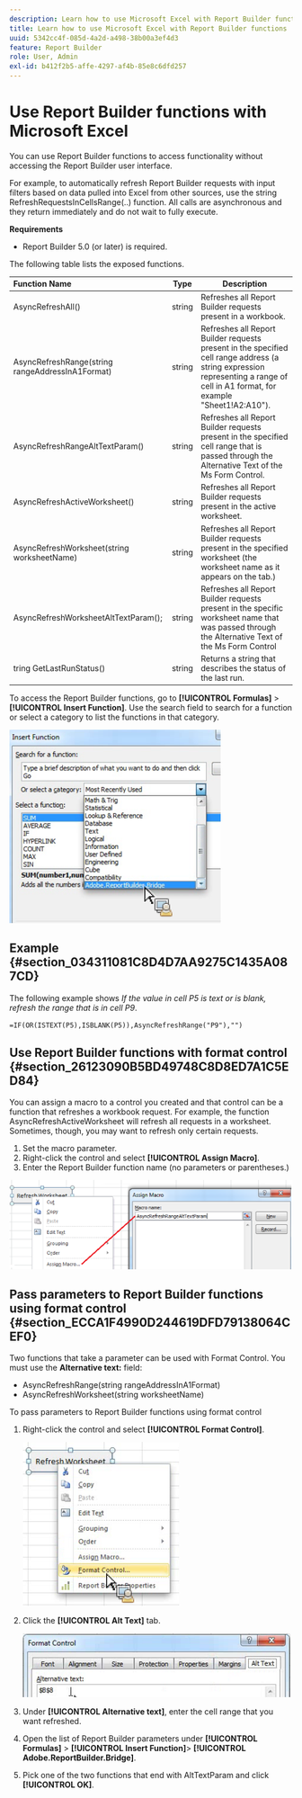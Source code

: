 ```yaml
---
description: Learn how to use Microsoft Excel with Report Builder functions without accessing the Report Builder user interface.
title: Learn how to use Microsoft Excel with Report Builder functions
uuid: 5342cc4f-085d-4a2d-a498-38b00a3ef4d3
feature: Report Builder
role: User, Admin
exl-id: b412f2b5-affe-4297-af4b-85e8c6dfd257
---
```

# Use Report Builder functions with Microsoft Excel

You can use Report Builder functions to access functionality without accessing the Report Builder user interface.

For example, to automatically refresh Report Builder requests with input filters based on data pulled into Excel from other sources, use the string RefreshRequestsInCellsRange(..) function. All calls are asynchronous and they return immediately and do not wait to fully execute.

**Requirements**

*  Report Builder 5.0 (or later) is required.

The following table lists the exposed functions.

|  Function Name  | Type |  Description  |
|:---| --- | ---|
|  AsyncRefreshAll()  | string | Refreshes all Report Builder requests present in a workbook.  |
|  AsyncRefreshRange(string rangeAddressInA1Format)  | string |  Refreshes all Report Builder requests present in the specified cell range address (a string expression representing a range of cell in A1 format, for example "Sheet1!A2:A10").  |
|  AsyncRefreshRangeAltTextParam()  | string |  Refreshes all Report Builder requests present in the specified cell range that is passed through the Alternative Text of the Ms Form Control.  |
|  AsyncRefreshActiveWorksheet()  | string |  Refreshes all Report Builder requests present in the active worksheet.  |
|  AsyncRefreshWorksheet(string worksheetName)  | string |  Refreshes all Report Builder requests present in the specified worksheet (the worksheet name as it appears on the tab.)  |
|  AsyncRefreshWorksheetAltTextParam();  | string |  Refreshes all Report Builder requests present in the specific worksheet name that was passed through the Alternative Text of the Ms Form Control  |
| tring GetLastRunStatus()  | string |  Returns a string that describes the status of the last run.  |

To access the Report Builder functions, go to **[!UICONTROL Formulas]** > **[!UICONTROL Insert Function]**. Use the search field to search for a function or select a category to list the functions in that category.

![Screenshot showing the Insert Function window with the category list expanded.](assets/arb_functions.png)

## Example {#section_034311081C8D4D7AA9275C1435A087CD}

The following example shows *If the value in cell P5 is text or is blank, refresh the range that is in cell P9*. 

```
=IF(OR(ISTEXT(P5),ISBLANK(P5)),AsyncRefreshRange("P9"),"")
```

## Use Report Builder functions with format control {#section_26123090B5BD49748C8D8ED7A1C5ED84}

You can assign a macro to a control you created and that control can be a function that refreshes a workbook request. For example, the function AsyncRefreshActiveWorksheet will refresh all requests in a worksheet. Sometimes, though, you may want to refresh only certain requests.

1. Set the macro parameter.
1. Right-click the control and select **[!UICONTROL Assign Macro]**.
1. Enter the Report Builder function name (no parameters or parentheses.)

![Screenshot showing the Assign Macro window.](assets/assign_macro.png)

## Pass parameters to Report Builder functions using format control {#section_ECCA1F4990D244619DFD79138064CEF0}

Two functions that take a parameter can be used with Format Control. You must use the **Alternative text:** field:

* AsyncRefreshRange(string rangeAddressInA1Format) 
* AsyncRefreshWorksheet(string worksheetName)

To pass parameters to Report Builder functions using format control

1. Right-click the control and select **[!UICONTROL Format Control]**.

   ![Screenshot showing Format Control selected.](assets/format_control.png)

1. Click the **[!UICONTROL Alt Text]** tab.

   ![Screenshot showing the Alt Text tab and Alternative text: field.](assets/alt_text.png)

1. Under **[!UICONTROL Alternative text]**, enter the cell range that you want refreshed.
1. Open the list of Report Builder parameters under **[!UICONTROL Formulas]** > **[!UICONTROL Insert Function]**> **[!UICONTROL Adobe.ReportBuilder.Bridge]**.

1. Pick one of the two functions that end with AltTextParam and click **[!UICONTROL OK]**.
